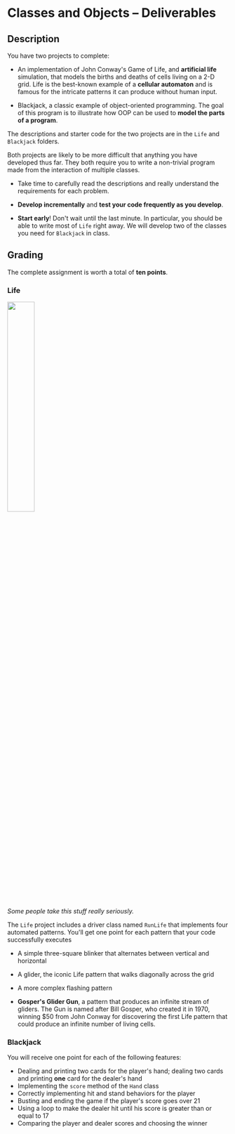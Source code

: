 # Classes and Objects &ndash; Deliverables

## Description

You have two projects to complete:

- An implementation of John Conway's Game of Life, and **artificial life** simulation, that models the births and deaths of cells living on a 2-D grid. 
Life is the best-known example of a **cellular automaton** and is famous for the intricate patterns it can produce without human input.

- Blackjack, a classic example of object-oriented programming. The goal of this program is to illustrate how OOP can be used to **model the parts of
a program**.

The descriptions and starter code for the two projects are in the `Life` and `Blackjack` folders.

Both projects are likely to be more difficult that anything you have developed thus far. They both require you to write a non-trivial program made from the interaction of 
multiple classes.

- Take time to carefully read the descriptions and really understand the requirements for each problem.
 
- **Develop incrementally** and **test your code frequently as you develop**.
 
- **Start early**! Don't wait until the last minute. In particular, you should be able to write most of `Life` right away. We will develop two of the classes you need for `Blackjack`
in class.

## Grading

The complete assignment is worth a total of **ten points**.

### Life

<img src="https://external-preview.redd.it/U38P67RJ7qavOCX3MDmFRoIN1Ht5WXK_O4-zm8IwSpc.jpg?auto=webp&s=002ab4f1c7de99b320f3968b3d8e671b0abf7a50" width="35%" />

*Some people take this stuff really seriously.*

The `Life` project includes a driver class named `RunLife` that implements four automated patterns. You'll get one point for each pattern that your code successfully executes

- A simple three-square blinker that alternates between vertical and horizontal

- A glider, the iconic Life pattern that walks diagonally across the grid

- A more complex flashing pattern

- **Gosper's Glider Gun**, a pattern that produces an infinite stream of gliders. The Gun is named after Bill Gosper, who created it in 1970, winning $50 from 
John Conway for discovering the first Life pattern that could produce an infinite number of living cells.


### Blackjack

You will receive one point for each of the following features:

- Dealing and printing two cards for the player's hand; dealing two cards and printing **one** card for the dealer's hand
- Implementing the `score` method of the `Hand` class
- Correctly implementing hit and stand behaviors for the player
- Busting and ending the game if the player's score goes over 21
- Using a loop to make the dealer hit until his score is greater than or equal to 17
- Comparing the player and dealer scores and choosing the winner

